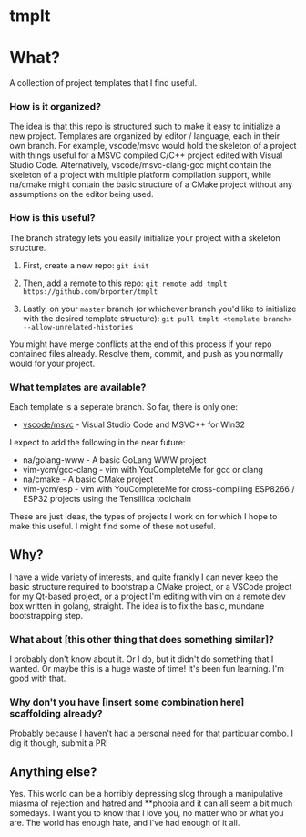 # tmplt
# What?
A collection of project templates that I find useful.
### How is it organized?
The idea is that this repo is structured such to make it easy to initialize a new project. Templates are organized by editor / language, each in their own branch. For example, vscode/msvc would hold the skeleton of a project with things useful for a MSVC compiled C/C++ project edited with Visual Studio Code. Alternatively, vscode/msvc-clang-gcc might contain the skeleton of a project with multiple platform compilation support, while na/cmake might contain the basic structure of a CMake project without any assumptions on the editor being used.
### How is this useful?
The branch strategy lets you easily initialize your project with a skeleton structure.

1. First, create a new repo:
` git init `

2. Then, add a remote to this repo:
` git remote add tmplt https://github.com/brporter/tmplt `

3. Lastly, on your `master` branch (or whichever branch you'd like to initialize with the desired template structure):
` git pull tmplt <template branch> --allow-unrelated-histories `

You might have merge conflicts at the end of this process if your repo contained files already. Resolve them, commit, and push as you normally would for your project.

### What templates are available?

Each template is a seperate branch. So far, there is only one:

* [vscode/msvc](https://github.com/brporter/tmplt/tree/vscode/msvc) - Visual Studio Code and MSVC++ for Win32

I expect to add the following in the near future:

* na/golang-www - A basic GoLang WWW project
* vim-ycm/gcc-clang - vim with YouCompleteMe for gcc or clang
* na/cmake - A basic CMake project
* vim-ycm/esp - vim with YouCompleteMe for cross-compiling ESP8266 / ESP32 projects using the Tensillica toolchain

These are just ideas, the types of projects I work on for which I hope to make this useful. I might find some of these not useful.

## Why?

I have a [wide](https://bryanporter.com) variety of interests, and quite frankly I can never keep the basic structure required to bootstrap a CMake project, or a VSCode project for my Qt-based project, or a project I'm editing with vim on a remote dev box written in golang, straight. The idea is to fix the basic, mundane bootstrapping step.

### What about [this other thing that does something similar]?
I probably don't know about it. Or I do, but it didn't do something that I wanted. Or maybe this is a huge waste of time! It's been fun learning. I'm good with that.

### Why don't you have [insert some combination here] scaffolding already?
Probably because I haven't had a personal need for that particular combo. I dig it though, submit a PR!

## Anything else?
Yes. This world can be a horribly depressing slog through a manipulative miasma of rejection and hatred and **phobia and it can all seem a bit much somedays. I want you to know that I love you, no matter who or what you are. The world has enough hate, and I've had enough of it all. 

